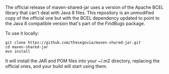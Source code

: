 The official release of maven-shared-jar uses a version of the Apache BCEL library
that can't deal with Java 8 files. This repository is an unmodified copy of the
official one but with the BCEL dependency updated to point to the Java 8 compatible
version that's part of the FindBugs package.

To use it locally:

    git clone https://github.com/thesegovia/maven-shared-jar.git
    cd maven-shared-jar
    mvn install

It will install the JAR and POM files into your ~/.m2 directory, replacing the
official ones, and your build will start using them.
